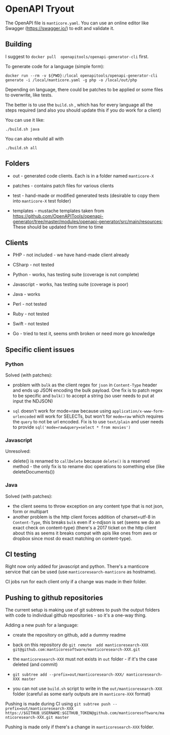 # OpenAPI Tryout

The OpenAPI file is `manticore.yaml`.  You can use an online editor like Swagger (https://swagger.io/) to edit and validate it.

## Building

I suggest to `docker pull  openapitools/openapi-generator-cli` first.

To generate code for a language (simple form):

`docker run --rm -v ${PWD}:/local openapitools/openapi-generator-cli generate -i /local/manticore.yaml -g php -o /local/out/php`

Depending on language, there could be patches to be applied or some files to overwrite, like tests.

The better is to use the  `build.sh` , which has for every language all the steps required (and also you should update this if you do work for a client)

You can use it like:

```
./build.sh java

```

You can also rebuild all with

```
./build.sh all
```


## Folders

- out - generated code clients. Each is in a folder named `manticore-X`

- patches - contains patch files for various clients

- test - hand-made or modified generated tests (desirable to copy them into `manticore-X` test folder)

- templates -  mustache templates taken from https://github.com/OpenAPITools/openapi-generator/tree/master/modules/openapi-generator/src/main/resources; These should be updated from time to time


## Clients

* PHP - not included - we have hand-made client already

* CSharp - not tested

* Python - works, has testing suite (coverage is not complete)

* Javascript - works, has testing suite (coverage is poor)

* Java - works

* Perl - not tested

* Ruby - not tested

* Swift - not tested

* Go -  tried to test it, seems smth broken or need more go knowledge

## Specific client issues

### Python

Solved (with patches):


* problem with `bulk` as the client regex for `json` in `Content-Type` header
and ends up JSON encoding the bulk payload. One fix is to patch regex to be specific
and `bulk()` to accept a string (so user needs to put at input the NDJSON)

* `sql` doesn't work for mode=raw because using `application/x-www-form-urlencoded`
will work for SELECTs, but won't for `mode=raw` which requires the `query` to not
be url encoded. Fix is to use `text/plain` and user needs to provide 
`sql('mode=raw&query=select * from movies')`

### Javascript

Unresolved:

* delete() is renamed to `callDelete` because `delete()` is a reserved method - the only fix is to rename doc operations to something else (like deleteDocuments())

### Java

Solved (with patches):

* the client seems to throw exception on any content type that is not json, form or multipart 
* another problem is the http client forces addition of charset=utf-8 in `Content-Type`, this breaks
`bulk` even if x-ndjson is set (seems we do an exact check on content-type) (there's a 2017 ticket on the 
http client about this as seems it breaks compat with apis like ones from aws or dropbox since most do exact matching 
on content-type). 

## CI testing

Right now only added for javascript and python. There's a manticore service that can be used (use `manticoresearch-manticore` as hostname).

CI jobs run for each client only if a change was made in their folder.

## Pushing to github repositories

The current setup is making use of git subtrees to push the output folders with code to individual github repositories - so it's  a one-way thing.

Adding a new push for a language:

- create the repository on github, add a dummy readme

- back on this repository do `git remote  add manticoresearch-XXX git@github.com:manticoresoftware/manticoresearch-XXX.git`

- the `manticoresearch-XXX` must not exists in `out` folder - if it's the case deleted (and commit)

- `git subtree add --prefix=out/manticoresearch-XXX/ manticoresearch-XXX master`

- you can not use `build.sh` script to write in the `out/manticoresearch-XXX` folder (careful as some early outputs are in `manticore-XXX` format)

Pushing is made during CI using
`git subtree push --prefix=out/manticoresearch-XXX https://$GITHUB_USERNAME:$GITHUB_TOKEN@github.com/manticoresoftware/manticoresearch-XXX.git master`

Pushing is made only if there's a change in `manticoresearch-XXX` folder. 



